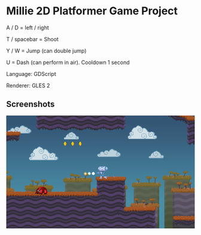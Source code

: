 # Millie 2D Platformer Game Project

A / D = left / right

T / spacebar = Shoot

Y / W = Jump (can double jump)

U = Dash (can perform in air). Cooldown 1 second





Language: GDScript

Renderer: GLES 2

## Screenshots

![Player shooting in the direction of an enemy](screenshots/shoot.png)
